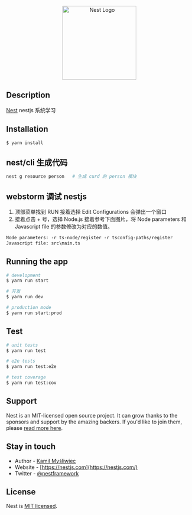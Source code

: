<p align="center">
  <a href="http://nestjs.com/" target="blank"><img src="https://nestjs.com/img/logo-small.svg" width="200" alt="Nest Logo" /></a>
</p>

## Description

[Nest](https://github.com/nestjs/nest) nestjs 系统学习

## Installation

```bash
$ yarn install
```

## nest/cli 生成代码
```bash 
nest g resource person   # 生成 curd 的 person 模块
```

## webstorm 调试 nestjs
1. 顶部菜单找到 RUN 接着选择 Edit Configurations 会弹出一个窗口
2. 接着点击 + 号，选择 Node.js 接着参考下面图片，将 Node parameters 和 Javascript file 的参数修改为对应的数值。
```html
Node parameters: -r ts-node/register -r tsconfig-paths/register
Javascript file: src\main.ts
```

## Running the app

```bash
# development
$ yarn run start

# 开发
$ yarn run dev

# production mode
$ yarn run start:prod
```

## Test

```bash
# unit tests
$ yarn run test

# e2e tests
$ yarn run test:e2e

# test coverage
$ yarn run test:cov
```

## Support

Nest is an MIT-licensed open source project. It can grow thanks to the sponsors and support by the amazing backers. If you'd like to join them, please [read more here](https://docs.nestjs.com/support).

## Stay in touch

- Author - [Kamil Myśliwiec](https://kamilmysliwiec.com)
- Website - [https://nestjs.com](https://nestjs.com/)
- Twitter - [@nestframework](https://twitter.com/nestframework)

## License

Nest is [MIT licensed](LICENSE).
